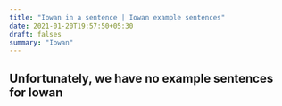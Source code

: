 ```yaml
---
title: "Iowan in a sentence | Iowan example sentences"
date: 2021-01-20T19:57:50+05:30
draft: falses
summary: "Iowan"
---
```

## Unfortunately, we have no example sentences for Iowan                 
